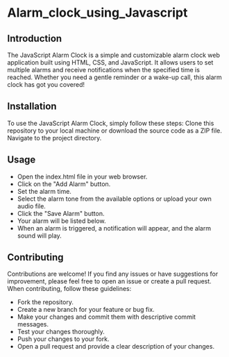 # Alarm_clock_using_Javascript

## Introduction
The JavaScript Alarm Clock is a simple and customizable alarm clock web application built using HTML, CSS, and JavaScript. It allows users to set multiple alarms and receive notifications when the specified time is reached. Whether you need a gentle reminder or a wake-up call, this alarm clock has got you covered!


## Installation
To use the JavaScript Alarm Clock, simply follow these steps:
Clone this repository to your local machine or download the source code as a ZIP file.
Navigate to the project directory.

## Usage
* Open the index.html file in your web browser.
* Click on the "Add Alarm" button.
* Set the alarm time.
* Select the alarm tone from the available options or upload your own audio file.
* Click the "Save Alarm" button.
* Your alarm will be listed below.
* When an alarm is triggered, a notification will appear, and the alarm sound will play.


## Contributing
Contributions are welcome! If you find any issues or have suggestions for improvement, please feel free to open an issue or create a pull request. When contributing, follow these guidelines:

* Fork the repository.
* Create a new branch for your feature or bug fix.
* Make your changes and commit them with descriptive commit messages.
* Test your changes thoroughly.
* Push your changes to your fork.
* Open a pull request and provide a clear description of your changes.
